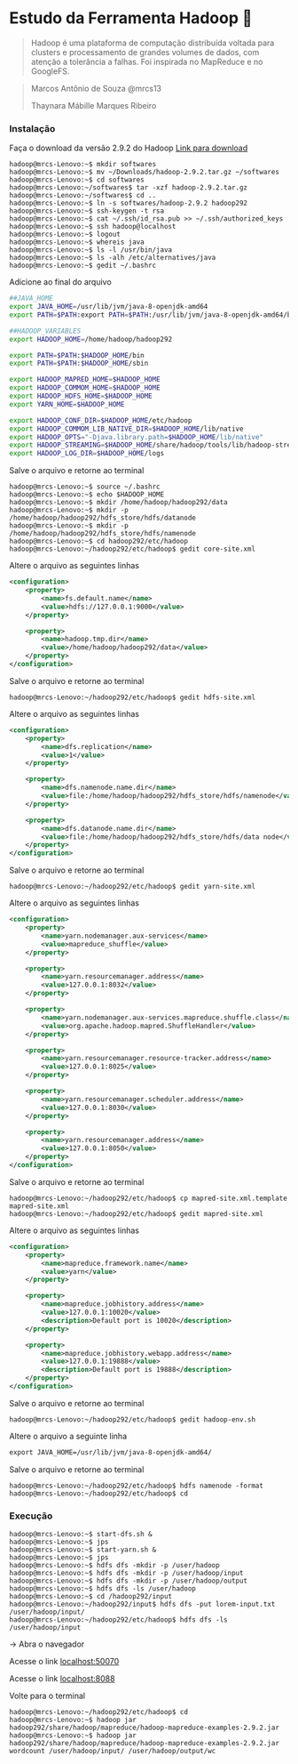# Estudo da Ferramenta Hadoop :elephant:

> Hadoop é uma plataforma de computação distribuída voltada para clusters e processamento de grandes volumes de dados, com atenção a tolerância a falhas. Foi inspirada no MapReduce e no GoogleFS.

> Marcos Antônio de Souza @mrcs13
> 
> Thaynara Mábille Marques Ribeiro

### Instalação

Faça o download da versão 2.9.2 do Hadoop
[Link para download](https://archive.apache.org/dist/hadoop/common/hadoop-2.9.2/hadoop-2.9.2.tar.gz)

```console
hadoop@mrcs-Lenovo:~$ mkdir softwares
hadoop@mrcs-Lenovo:~$ mv ~/Downloads/hadoop-2.9.2.tar.gz ~/softwares
hadoop@mrcs-Lenovo:~$ cd softwares
hadoop@mrcs-Lenovo:~/softwares$ tar -xzf hadoop-2.9.2.tar.gz
hadoop@mrcs-Lenovo:~/softwares$ cd ..
hadoop@mrcs-Lenovo:~$ ln -s softwares/hadoop-2.9.2 hadoop292
hadoop@mrcs-Lenovo:~$ ssh-keygen -t rsa
hadoop@mrcs-Lenovo:~$ cat ~/.ssh/id_rsa.pub >> ~/.ssh/authorized_keys
hadoop@mrcs-Lenovo:~$ ssh hadoop@localhost
hadoop@mrcs-Lenovo:~$ logout
hadoop@mrcs-Lenovo:~$ whereis java
hadoop@mrcs-Lenovo:~$ ls -l /usr/bin/java
hadoop@mrcs-Lenovo:~$ ls -alh /etc/alternatives/java
hadoop@mrcs-Lenovo:~$ gedit ~/.bashrc
```
Adicione ao final do arquivo

```bash
##JAVA_HOME
export JAVA_HOME=/usr/lib/jvm/java-8-openjdk-amd64
export PATH=$PATH:export PATH=$PATH:/usr/lib/jvm/java-8-openjdk-amd64/bin

##HADOOP_VARIABLES
export HADOOP_HOME=/home/hadoop/hadoop292

export PATH=$PATH:$HADOOP_HOME/bin
export PATH=$PATH:$HADOOP_HOME/sbin

export HADOOP_MAPRED_HOME=$HADOOP_HOME
export HADOOP_COMMOM_HOME=$HADOOP_HOME
export HADOOP_HDFS_HOME=$HADOOP_HOME
export YARN_HOME=$HADOOP_HOME

export HADOOP_CONF_DIR=$HADOOP_HOME/etc/hadoop
export HADOOP_COMMOM_LIB_NATIVE_DIR=$HADOOP_HOME/lib/native
export HADOOP_OPTS="-Djava.library.path=$HADOOP_HOME/lib/native"
export HADOOP_STREAMING=$HADOOP_HOME/share/hadoop/tools/lib/hadoop-streaming-2.9.2.jar
export HADOOP_LOG_DIR=$HADOOP_HOME/logs
```
Salve o arquivo e retorne ao terminal
```console
hadoop@mrcs-Lenovo:~$ source ~/.bashrc
hadoop@mrcs-Lenovo:~$ echo $HADOOP_HOME
hadoop@mrcs-Lenovo:~$ mkdir /home/hadoop/hadoop292/data
hadoop@mrcs-Lenovo:~$ mkdir -p /home/hadoop/hadoop292/hdfs_store/hdfs/datanode
hadoop@mrcs-Lenovo:~$ mkdir -p /home/hadoop/hadoop292/hdfs_store/hdfs/namenode
hadoop@mrcs-Lenovo:~$ cd hadoop292/etc/hadoop
hadoop@mrcs-Lenovo:~/hadoop292/etc/hadoop$ gedit core-site.xml
```
Altere o arquivo as seguintes linhas
```XML
<configuration>
    <property>
        <name>fs.default.name</name>
        <value>hdfs://127.0.0.1:9000</value>
    </property>

    <property>
        <name>hadoop.tmp.dir</name>
        <value>/home/hadoop/hadoop292/data</value>
    </property>
</configuration>
```
Salve o arquivo e retorne ao terminal
```console
hadoop@mrcs-Lenovo:~/hadoop292/etc/hadoop$ gedit hdfs-site.xml
```
Altere o arquivo as seguintes linhas
```XML
<configuration>
    <property>
        <name>dfs.replication</name>
        <value>1</value>
    </property>

    <property>
        <name>dfs.namenode.name.dir</name>
        <value>file:/home/hadoop/hadoop292/hdfs_store/hdfs/namenode</value>
    </property>

    <property>
        <name>dfs.datanode.name.dir</name>
        <value>file:/home/hadoop/hadoop292/hdfs_store/hdfs/data node</value>
    </property>
</configuration>
```
Salve o arquivo e retorne ao terminal
```console
hadoop@mrcs-Lenovo:~/hadoop292/etc/hadoop$ gedit yarn-site.xml
```
Altere o arquivo as seguintes linhas
```XML
<configuration>
    <property>
        <name>yarn.nodemanager.aux-services</name>
        <value>mapreduce_shuffle</value>
    </property>

    <property>
        <name>yarn.resourcemanager.address</name>
        <value>127.0.0.1:8032</value>
    </property>

    <property>
        <name>yarn.nodemanager.aux-services.mapreduce.shuffle.class</name>
        <value>org.apache.hadoop.mapred.ShuffleHandler</value>
    </property>

    <property>
        <name>yarn.resourcemanager.resource-tracker.address</name>
        <value>127.0.0.1:8025</value>
    </property>

    <property>
        <name>yarn.resourcemanager.scheduler.address</name>
        <value>127.0.0.1:8030</value>
    </property>

    <property>
        <name>yarn.resourcemanager.address</name>
        <value>127.0.0.1:8050</value>
    </property>
</configuration>
```
Salve o arquivo e retorne ao terminal
```console
hadoop@mrcs-Lenovo:~/hadoop292/etc/hadoop$ cp mapred-site.xml.template mapred-site.xml
hadoop@mrcs-Lenovo:~/hadoop292/etc/hadoop$ gedit mapred-site.xml
```
Altere o arquivo as seguintes linhas
```XML
<configuration>
    <property>
        <name>mapreduce.framework.name</name>
        <value>yarn</value>
    </property>

    <property>
        <name>mapreduce.jobhistory.address</name>
        <value>127.0.0.1:10020</value>
        <description>Default port is 10020</description>
    </property>

    <property>
        <name>mapreduce.jobhistory.webapp.address</name>
        <value>127.0.0.1:19888</value>
        <description>Default port is 19888</description>
    </property>
</configuration>
```
Salve o arquivo e retorne ao terminal
```console
hadoop@mrcs-Lenovo:~/hadoop292/etc/hadoop$ gedit hadoop-env.sh
```
Altere o arquivo a seguinte linha
```XML
export JAVA_HOME=/usr/lib/jvm/java-8-openjdk-amd64/
```
Salve o arquivo e retorne ao terminal
```console
hadoop@mrcs-Lenovo:~/hadoop292/etc/hadoop$ hdfs namenode -format
hadoop@mrcs-Lenovo:~/hadoop292/etc/hadoop$ cd
```
### Execução
```console
hadoop@mrcs-Lenovo:~$ start-dfs.sh &
hadoop@mrcs-Lenovo:~$ jps
hadoop@mrcs-Lenovo:~$ start-yarn.sh &
hadoop@mrcs-Lenovo:~$ jps
hadoop@mrcs-Lenovo:~$ hdfs dfs -mkdir -p /user/hadoop
hadoop@mrcs-Lenovo:~$ hdfs dfs -mkdir -p /user/hadoop/input
hadoop@mrcs-Lenovo:~$ hdfs dfs -mkdir -p /user/hadoop/output
hadoop@mrcs-Lenovo:~$ hdfs dfs -ls /user/hadoop
hadoop@mrcs-Lenovo:~$ cd /hadoop292/input
hadoop@mrcs-Lenovo:~/hadoop292/input$ hdfs dfs -put lorem-input.txt /user/hadoop/input/
hadoop@mrcs-Lenovo:~/hadoop292/etc/hadoop$ hdfs dfs -ls /user/hadoop/input
```
-> Abra o navegador

Acesse o link [localhost:50070](http://localhost:50070)

Acesse o link [localhost:8088](http://localhost:8088)

Volte para o terminal 
```console
hadoop@mrcs-Lenovo:~/hadoop292/etc/hadoop$ cd
hadoop@mrcs-Lenovo:~$ hadoop jar hadoop292/share/hadoop/mapreduce/hadoop-mapreduce-examples-2.9.2.jar
hadoop@mrcs-Lenovo:~$ hadoop jar hadoop292/share/hadoop/mapreduce/hadoop-mapreduce-examples-2.9.2.jar wordcount /user/hadoop/input/ /user/hadoop/output/wc
```